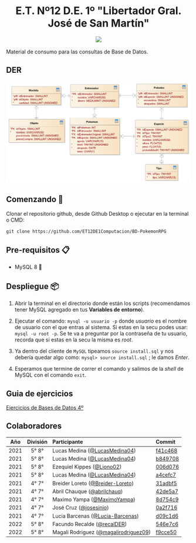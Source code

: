 <h1 align="center">E.T. Nº12 D.E. 1º "Libertador Gral. José de San Martín"</h1>
<p align="center">
  <img src="https://et12.edu.ar/imgs/computacion/vamoaprogramabanner.png">
</p>

Material de consumo para las consultas de Base de Datos.

## DER

<img src="doc/DER.png">

## Comenzando 🚀

Clonar el repositorio github, desde Github Desktop o ejecutar en la terminal o CMD:

```
git clone https://github.com/ET12DE1Computacion/BD-PokemonRPG
```

## Pre-requisitos 📋

- MySQL 8 🐬

## Despliegue 📦

1. Abrir la terminal en el directorio donde están los scripts (recomendamos tener MySQL agregado en tus **Variables de entorno**).

1. Ejecutar el comando: `mysql -u usuario -p` donde *usuario* es el nombre de usuario con el que entras al sistema. Si estas en la secu podes usar: `mysql -u root -p`. Se te va a preguntar por la contraseña de tu usuario, recorda que si estas en la secu la misma es *root*.

1. Ya dentro del cliente de `MySQL` tipeamos `source install.sql` y nos debería quedar algo como: `mysql> source install.sql` ; le damos _Enter_.

1. Esperamos que termine de correr el comando y salimos de la _shell_ de MySQL con el comando `exit`.

## Guia de ejercicios

[Ejercicios de Bases de Datos 4º](ejercicios/04%20BD/README.md)

## Colaboradores

| Año   | División| Participante                                                                | Commit                                                                                                          |
| :---: | :---:   |       :---                                                                  | :---                                                                                                            |
| 2021  | 5° 8°   | Lucas Medina ([@LucasMedina04](https://github.com/LucasMedina04))                    | [f41c468](https://github.com/ET12DE1Computacion/BD-PokemonRPG/commit/f41c4689b1147b4af05cdc8a1c1ae35171fb7f2d)    |
| 2021  | 5° 8°   | Lucas Medina ([@LucasMedina04](https://github.com/LucasMedina04))                    | [b849708](https://github.com/ET12DE1Computacion/BD-PokemonRPG/commit/b8497080352a823a57a03beddeafa8c0c640a879)    |
| 2021  | 5° 8°   | Ezequiel Kippes ([@Liono02](https://github.com/Liono02))                             | [006d076](https://github.com/ET12DE1Computacion/BD-PokemonRPG/commit/006d076b88312ade579afeec89d4bc51ade5b803)    |
| 2021  | 5° 8°   | Lucas Medina ([@LucasMedina04](https://github.com/LucasMedina04))                    | [a4cefc7](https://github.com/ET12DE1Computacion/BD-PokemonRPG/commit/a4cefc7adaf001151e2a83d7e8ea948464321706)    |
| 2021  | 4° 7°   | Breider Loreto ([@Breider-Loreto](https://github.com/Breider-Loreto))                | [31adbf5](https://github.com/ET12DE1Computacion/BD-PokemonRPG/commit/31adbf590e26b5406897a7c380a96da1c7c8560f)    |
| 2021  | 4° 7°   | Abril Chauque ([@abrilchauq](https://github.com/abrilchauq))                         | [42de5a7](https://github.com/ET12DE1Computacion/BD-PokemonRPG/commit/42de5a75820f831fa72a6cf2b260fcaff3175a3a)    |
| 2021  | 4° 7°   | Maximo Yampa ([@MaximoYampa](https://github.com/MaximoYampa))                        | [8d754c9](https://github.com/ET12DE1Computacion/BD-PokemonRPG/commit/8d754c91f554bb7fadf21b4fcb20986a84f2f4b9)    |
| 2021  | 4° 7°   | José Cruz ([@josesinio](https://github.com/josesinio))                               | [0a2f716](https://github.com/ET12DE1Computacion/BD-PokemonRPG/commit/0a2f7164996de01f6809a29ea9e715dab49bf513)    |
| 2021  | 4° 7°   | Lucia Barcenas ([@Lucia-Barcenas](https://github.com/Lucia-Barcenas))                | [d09c1d6](https://github.com/ET12DE1Computacion/BD-PokemonRPG/commit/d09c1d6d9bdb25c60167547f5c86bcef723b604d)    |
| 2022  | 5° 8°   | Facundo Recalde ([@recalDER](https://github.com/recalDER))                           | [546e7c6](https://github.com/ET12DE1Computacion/BD-PokemonRPG/commit/546e7c63ae1051a28ec20bc43e96fb7b72bdec20)    |
| 2022  | 5° 8°   | Magali Rodriguez ([@magalirodriguez09](https://github.com/magalirodriguez09))        | [f9cce50](https://github.com/ET12DE1Computacion/BD-PokemonRPG/commit/f9cce5039c970a8a2440d864544fbbdceb6133a3)    |
